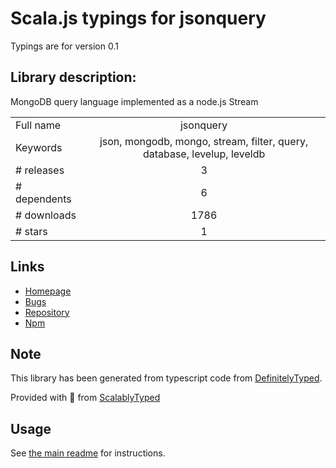 
# Scala.js typings for jsonquery

Typings are for version 0.1

## Library description:
MongoDB query language implemented as a node.js Stream

|                    |                 |
| ------------------ | :-------------: |
| Full name          | jsonquery |
| Keywords           | json, mongodb, mongo, stream, filter, query, database, levelup, leveldb |
| # releases         | 3 |
| # dependents       | 6 |
| # downloads        | 1786 |
| # stars            | 1 |

## Links
- [Homepage](https://github.com/eugeneware/jsonquery#readme)
- [Bugs](https://github.com/eugeneware/jsonquery/issues)
- [Repository](https://github.com/eugeneware/jsonquery)
- [Npm](https://www.npmjs.com/package/jsonquery)
    


## Note
This library has been generated from typescript code from [DefinitelyTyped](https://definitelytyped.org).

Provided with :purple_heart: from [ScalablyTyped](https://github.com/oyvindberg/ScalablyTyped)

## Usage
See [the main readme](../../readme.md) for instructions.



